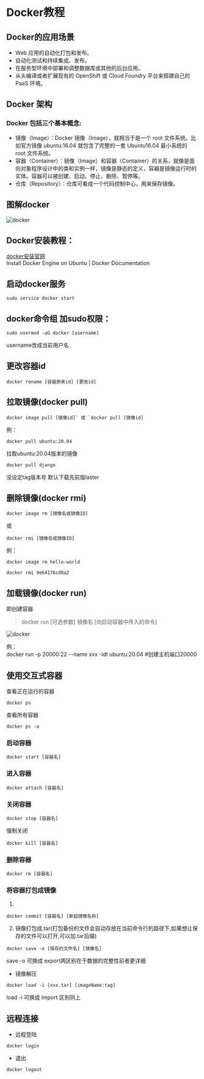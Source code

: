 # Docker教程  

## Docker的应用场景
* Web 应用的自动化打包和发布。
* 自动化测试和持续集成、发布。
* 在服务型环境中部署和调整数据库或其他的后台应用。
* 从头编译或者扩展现有的 OpenShift 或 Cloud Foundry 平台来搭建自己的 PaaS 环境。

## Docker 架构
### Docker 包括三个基本概念:

* 镜像（Image）：Docker 镜像（Image），就相当于是一个 root 文件系统。比如官方镜像 ubuntu:16.04 就包含了完整的一套 Ubuntu16.04 最小系统的 root 文件系统。
* 容器（Container）：镜像（Image）和容器（Container）的关系，就像是面向对象程序设计中的类和实例一样，镜像是静态的定义，容器是镜像运行时的实体。容器可以被创建、启动、停止、删除、暂停等。
* 仓库（Repository）：仓库可看成一个代码控制中心，用来保存镜像。

## 图解docker
![docker](https://ltq525.github.io/site/picture/docker1.png)


## Docker安装教程：  
[docker安装官网](https://docs.docker.com/engine/install/ubuntu/)    
Install Docker Engine on Ubuntu | Docker Documentation  

## 启动docker服务  
```
sudo service docker start
```

## docker命令组 加sudo权限：  
```
sudo usermod -aG docker [username]
```   
username改成当前用户名      
## 更改容器id  
```
docker rename [容器原来id] [更改id]
```

## 拉取镜像(docker pull)  
```
docker image pull [镜像id]` 或 `docker pull [镜像id]
```    
例：  
```
docker pull ubuntu:20.04
``` 
拉取ubuntu:20.04版本的镜像      
```
docker pull django
``` 
没设定tag版本号 默认下载先前版laster    

## 删除镜像(docker rmi)  
```
docker image rm [镜像名或镜像ID]
``` 
或 
```
docker rmi [镜像名或镜像ID]
```  
例：    
```
docker image rm hello-world
```   
```
docker rmi 9e64176cd8a2
```   

## 加载镜像(docker run) 
即创建容器  
> docker run [可选参数] 镜像名 [向启动容器中传入的命令]  

![docker](https://ltq525.github.io/site/picture/docker2.png)

例：  
docker run -p 20000:22 --name xxx -idt ubuntu:20.04	 #创建主机端口20000  

## 使用交互式容器
查看正在运行的容器  
```
docker ps
``` 
查看所有容器  
```
docker ps -a
```
### 启动容器  
```
docker start [容器名]
```  

### 进入容器  
```
docker attach [容器名]
```  

### 关闭容器  
```
docker stop [容器名]
```  
强制关闭   
```
docker kill [容器名]
``` 

### 删除容器  
```
docker rm [容器名]
```  

### 将容器打包成镜像  
1. 
```
docker commit [容器名] [新起镜像名称]
```  
2. 镜像打包成.tar(打包备份的文件会自动存放在当前命令行的路径下,如果想让保存的文件可以打开,可以加.tar后缀)     
```
docker save -o [保存的文件名] [镜像名]
```   
save -o 可换成 export两区别在于数据的完整性前者更详细    

*  镜像解压   
```
docker load -i [xxx.tar] [imageName:tag]
```      
load -i 可换成 import 区别同上  

## 远程连接
* 远程登陆  
```
docker login
```  
* 退出  
```
docker logout
```  
